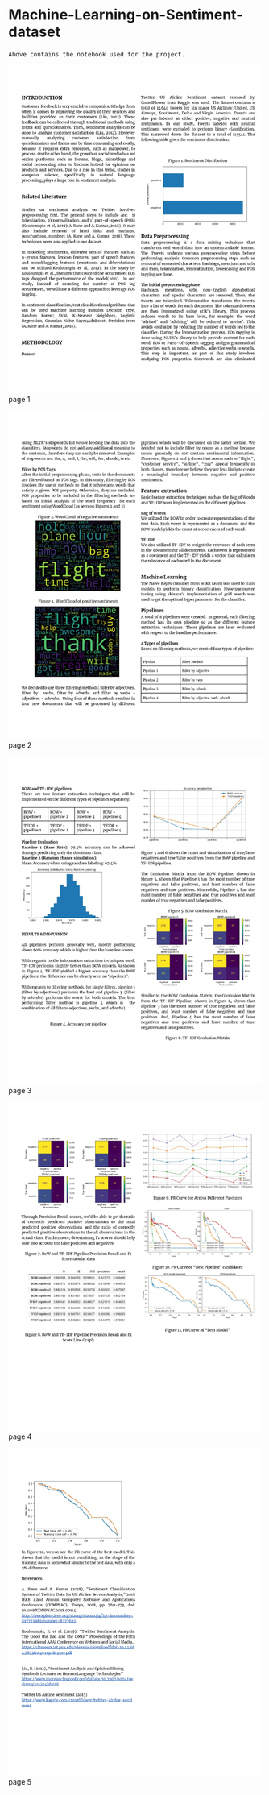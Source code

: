 # Machine-Learning-on-Sentiment-dataset

    Above contains the notebook used for the project. 

![alt text](https://github.com/feebeef/Machine-Learning-on-Sentiment-Dataset/blob/master/research_paper/0001.jpg?raw=true)
    page 1

![alt text](https://github.com/feebeef/Machine-Learning-on-Sentiment-Dataset/blob/master/research_paper/0002.jpg?raw=true)
    page 2

![alt text](https://github.com/feebeef/Machine-Learning-on-Sentiment-Dataset/blob/master/research_paper/0003.jpg?raw=true)
    page 3

![alt text](https://github.com/feebeef/Machine-Learning-on-Sentiment-Dataset/blob/master/research_paper/0004.jpg?raw=true)
    page 4

![alt text](https://github.com/feebeef/Machine-Learning-on-Sentiment-Dataset/blob/master/research_paper/0005.jpg?raw=true)
    page 5

